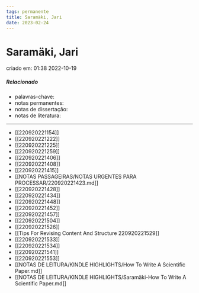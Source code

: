 ```yaml
---
tags: permanente
title: Saramäki, Jari
date: 2023-02-24
---
```

# Saramäki, Jari
criado em: 01:38 2022-10-19

##### Relacionado
- palavras-chave: 
- notas permanentes: 
- notas de dissertação:
- notas de literatura: 

---

- [[220920221154]]
- [[220920221222]]
- [[220920221225]]
- [[220920221259]]
- [[220920221406]]
- [[220920221408]]
- [[220920221415]]
- [[NOTAS PASSAGEIRAS/NOTAS URGENTES PARA PROCESSAR/220920221423.md]]
- [[220920221428]]
- [[220920221434]]
- [[220920221448]]
- [[220920221452]]
- [[220920221457]]
- [[220920221504]]
- [[220920221526]]
- [[Tips For Revising Content And Structure 220920221529]]
- [[220920221533]]
- [[220920221534]]
- [[220920221541]]
- [[220920221553]]
- [[NOTAS DE LEITURA/KINDLE HIGHLIGHTS/How To Write A Scientific Paper.md]]
- [[NOTAS DE LEITURA/KINDLE HIGHLIGHTS/Saramäki-How To Write A Scientific Paper.md]]